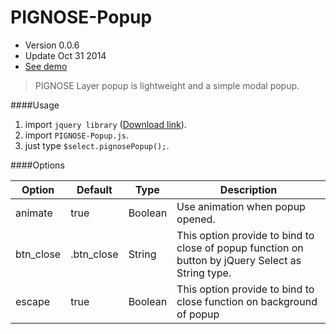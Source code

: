 PIGNOSE-Popup
==
* Version 0.0.6
* Update Oct 31 2014
* [See demo](http://www.pigno.se/barn/PIGNOSE-Popup/)

> PIGNOSE Layer popup is lightweight and a simple modal popup.

####Usage
1. import ```jquery library``` ([Download link](http://www.jquery.com/download/)).
2. import ```PIGNOSE-Popup.js```.
3. just type ```$select.pignosePopup();```.

####Options

| Option    | Default     | Type         | Description                                                                |
|-----------|-------------|--------------|----------------------------------------------------------------------------|
| animate   | true        | Boolean      | Use animation when popup opened.                                           |
| btn_close | .btn_close  | String       | This option provide to bind to close of popup function on button by jQuery Select as String type. |
| escape    | true        | Boolean      | This option provide to bind to close function on background of popup
